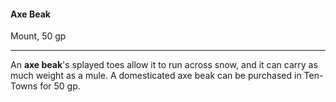 #### Axe Beak

Mount, 50 gp

---

An **axe beak**'s splayed toes allow it to run across snow, and it can carry as much weight as a mule. A domesticated axe beak can be purchased in Ten-Towns for 50 gp.